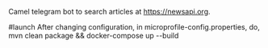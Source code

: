 Camel telegram bot to search articles at https://newsapi.org.

#launch
After changing configuration, in microprofile-config.properties, do,
mvn clean package && docker-compose up --build
